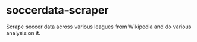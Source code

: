 # soccerdata-scraper
Scrape soccer data across various leagues from Wikipedia and do various analysis on it.
